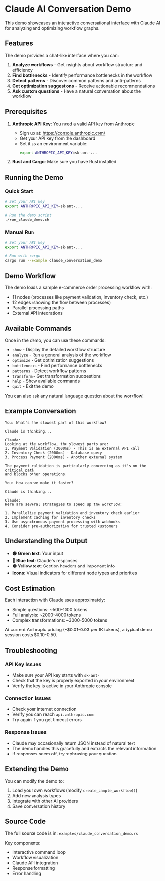 # Claude AI Conversation Demo

This demo showcases an interactive conversational interface with Claude AI for analyzing and optimizing workflow graphs.

## Features

The demo provides a chat-like interface where you can:

1. **Analyze workflows** - Get insights about workflow structure and efficiency
2. **Find bottlenecks** - Identify performance bottlenecks in the workflow
3. **Detect patterns** - Discover common patterns and anti-patterns
4. **Get optimization suggestions** - Receive actionable recommendations
5. **Ask custom questions** - Have a natural conversation about the workflow

## Prerequisites

1. **Anthropic API Key**: You need a valid API key from Anthropic
   - Sign up at: https://console.anthropic.com/
   - Get your API key from the dashboard
   - Set it as an environment variable:
     ```bash
     export ANTHROPIC_API_KEY=sk-ant-...
     ```

2. **Rust and Cargo**: Make sure you have Rust installed

## Running the Demo

### Quick Start

```bash
# Set your API key
export ANTHROPIC_API_KEY=sk-ant-...

# Run the demo script
./run_claude_demo.sh
```

### Manual Run

```bash
# Set your API key
export ANTHROPIC_API_KEY=sk-ant-...

# Run with cargo
cargo run --example claude_conversation_demo
```

## Demo Workflow

The demo loads a sample e-commerce order processing workflow with:
- 11 nodes (processes like payment validation, inventory check, etc.)
- 12 edges (showing the flow between processes)
- Parallel processing paths
- External API integrations

## Available Commands

Once in the demo, you can use these commands:

- `show` - Display the detailed workflow structure
- `analyze` - Run a general analysis of the workflow
- `optimize` - Get optimization suggestions
- `bottlenecks` - Find performance bottlenecks
- `patterns` - Detect workflow patterns
- `transform` - Get transformation suggestions
- `help` - Show available commands
- `quit` - Exit the demo

You can also ask any natural language question about the workflow!

## Example Conversation

```
You: What's the slowest part of this workflow?

Claude is thinking...

Claude:
Looking at the workflow, the slowest parts are:
1. Payment Validation (3000ms) - This is an external API call
2. Inventory Check (2000ms) - Database query
3. Process Payment (2000ms) - Another external system

The payment validation is particularly concerning as it's on the critical path
and blocks other operations.

You: How can we make it faster?

Claude is thinking...

Claude:
Here are several strategies to speed up the workflow:

1. Parallelize payment validation and inventory check earlier
2. Implement caching for inventory checks
3. Use asynchronous payment processing with webhooks
4. Consider pre-authorization for trusted customers
```

## Understanding the Output

- **🟢 Green text**: Your input
- **🔵 Blue text**: Claude's responses
- **🟡 Yellow text**: Section headers and important info
- **Icons**: Visual indicators for different node types and priorities

## Cost Estimation

Each interaction with Claude uses approximately:
- Simple questions: ~500-1000 tokens
- Full analysis: ~2000-4000 tokens
- Complex transformations: ~3000-5000 tokens

At current Anthropic pricing (~$0.01-0.03 per 1K tokens), a typical demo session costs $0.10-0.50.

## Troubleshooting

### API Key Issues
- Make sure your API key starts with `sk-ant-`
- Check that the key is properly exported in your environment
- Verify the key is active in your Anthropic console

### Connection Issues
- Check your internet connection
- Verify you can reach `api.anthropic.com`
- Try again if you get timeout errors

### Response Issues
- Claude may occasionally return JSON instead of natural text
- The demo handles this gracefully and extracts the relevant information
- If responses seem off, try rephrasing your question

## Extending the Demo

You can modify the demo to:
1. Load your own workflows (modify `create_sample_workflow()`)
2. Add new analysis types
3. Integrate with other AI providers
4. Save conversation history

## Source Code

The full source code is in: `examples/claude_conversation_demo.rs`

Key components:
- Interactive command loop
- Workflow visualization
- Claude API integration
- Response formatting
- Error handling 